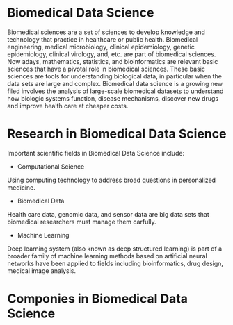 # Biomedical Data Science
Biomedical sciences are a set of sciences to develop knowledge and technology that practice in healthcare or public health.  Biomedical engineering, medical microbiology, clinical epidemiology, genetic epidemiology, clinical virology, and, etc. are part of biomedical sciences.  Now adays, mathematics, statistics, and bioinformatics are relevant basic sciences that have a pivotal role in biomedical sciences. These basic sciences are tools for understanding biological data, in particular when the data sets are large and complex. 
Biomedical data science is a growing new filed involves the analysis of large-scale biomedical datasets to understand how biologic systems function, disease mechanisms, discover new drugs and improve health care at cheaper costs. 
# Research in Biomedical Data Science
Important scientific fields in Biomedical Data Science include:
- Computational Science

Using computing technology to address broad questions in personalized medicine.

- Biomedical Data


Health care data, genomic data, and sensor data are big data sets that biomedical researchers must manage them carfully. 
  
- Machine Learning 

Deep learning system (also known as deep structured learning) is part of a broader family of machine learning methods based on artificial neural networks have been applied to fields including bioinformatics, drug design, medical image analysis. 

# Componies in Biomedical Data Science


